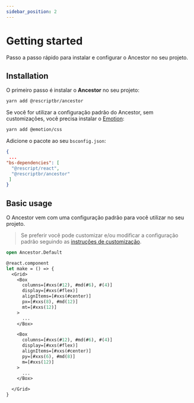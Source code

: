 ```yaml
---
sidebar_position: 2
---
```


# Getting started

Passo a passo rápido para instalar e configurar o Ancestor no seu projeto.

## Installation

O primeiro passo é instalar o **Ancestor** no seu projeto:

```sh
yarn add @rescriptbr/ancestor
```

Se você for utilizar a configuração padrão do Ancestor, sem customizações, você precisa instalar o [Emotion](https://emotion.sh):

```sh
yarn add @emotion/css
```

Adicione o pacote ao seu `bsconfig.json`:

```json
{
 ...
"bs-dependencies": [
  "@rescript/react",
  "@rescriptbr/ancestor"
 ]
}

```

## Basic usage

O Ancestor vem com uma configuração padrão para você utilizar no seu projeto.

> Se preferir você pode customizar e/ou modificar a configuração padrão seguindo as [instruções de customização](/teste).

```ocaml
open Ancestor.Default

@react.component
let make = () => {
  <Grid>
    <Box
      columns=[#xxs(#12), #md(#6), #(4)]
      display=[#xxs(#flex)]
      alignItems=[#xxs(#center)]
      px=[#xxs(8), #md(12)]
      mt=[#xxs(12)]
    >
      ...
    </Box>

    <Box
      columns=[#xxs(#12), #md(#6), #(4)]
      display=[#xxs(#flex)]
      alignItems=[#xxs(#center)]
      py=[#xxs(6), #md(8)]
      m=[#xxs(12)]
    >
      ...
    </Box>

  </Grid>
}
```
